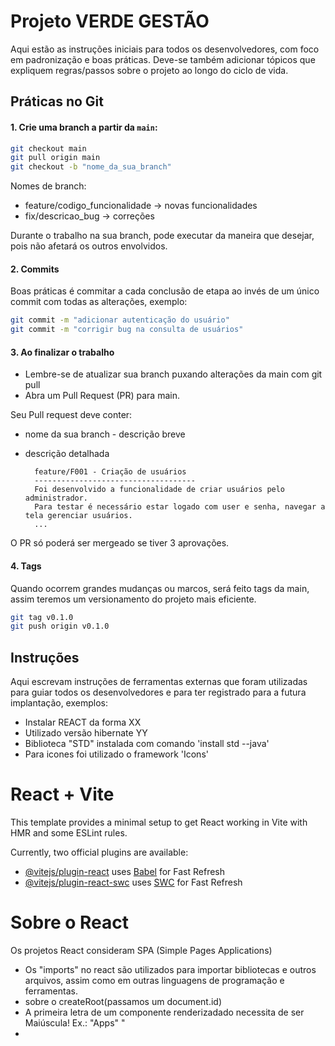 # Projeto VERDE GESTÃO

Aqui estão as instruções iniciais para todos os desenvolvedores, com foco em padronização e boas práticas.
Deve-se também adicionar tópicos que expliquem regras/passos sobre o projeto ao longo do ciclo de vida.

## Práticas no Git

#### 1. Crie uma branch a partir da `main`:

```bash
git checkout main
git pull origin main
git checkout -b "nome_da_sua_branch"
```

Nomes de branch:

- feature/codigo_funcionalidade → novas funcionalidades
- fix/descricao_bug → correções

Durante o trabalho na sua branch, pode executar da maneira que desejar, pois não afetará os outros envolvidos.

#### 2. Commits

Boas práticas é commitar a cada conclusão de etapa ao invés de um único commit com todas as alterações, exemplo:

```bash
git commit -m "adicionar autenticação do usuário"
git commit -m "corrigir bug na consulta de usuários"
```

#### 3. Ao finalizar o trabalho

- Lembre-se de atualizar sua branch puxando alterações da main com git pull
- Abra um Pull Request (PR) para main.

Seu Pull request deve conter:

- nome da sua branch - descrição breve
- descrição detalhada

        feature/F001 - Criação de usuários
        ------------------------------------
        Foi desenvolvido a funcionalidade de criar usuários pelo administrador.
        Para testar é necessário estar logado com user e senha, navegar a tela gerenciar usuários.
        ...

O PR só poderá ser mergeado se tiver 3 aprovações.

#### 4. Tags

Quando ocorrem grandes mudanças ou marcos, será feito tags da main, assim teremos um versionamento do projeto mais eficiente.

```bash
git tag v0.1.0
git push origin v0.1.0
```

## Instruções

Aqui escrevam instruções de ferramentas externas que foram utilizadas para guiar todos os desenvolvedores e para ter registrado para a futura implantação, exemplos:

- Instalar REACT da forma XX
- Utilizado versão hibernate YY
- Biblioteca "STD" instalada com comando 'install std --java'
- Para icones foi utilizado o framework 'Icons'

# React + Vite

This template provides a minimal setup to get React working in Vite with HMR and some ESLint rules.

Currently, two official plugins are available:

- [@vitejs/plugin-react](https://github.com/vitejs/vite-plugin-react/blob/main/packages/plugin-react/README.md) uses [Babel](https://babeljs.io/) for Fast Refresh
- [@vitejs/plugin-react-swc](https://github.com/vitejs/vite-plugin-react-swc) uses [SWC](https://swc.rs/) for Fast Refresh

# Sobre o React

Os projetos React consideram SPA (Simple Pages Applications)

- Os "imports" no react são utilizados para importar bibliotecas e outros arquivos, assim como em outras linguagens de programação e ferramentas.
- sobre o createRoot(passamos um document.id) 
- A primeira letra de um componente renderizadado necessita de ser Maiúscula! Ex.: "Apps" "
- 